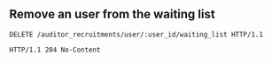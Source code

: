 ## Remove an user from the waiting list

```http
DELETE /auditor_recruitments/user/:user_id/waiting_list HTTP/1.1
```

```http
HTTP/1.1 204 No-Content
```
